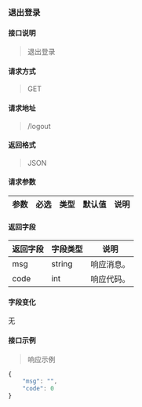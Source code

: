 ### 退出登录

#### 接口说明

> 退出登录

#### 请求方式

> GET

#### 请求地址

> /logout

#### 返回格式

> JSON

#### 请求参数

| 参数 | 必选 | 类型   | 默认值 | 说明                                    |
|------|------|--------|--------|-----------------------------------------|

#### 返回字段

| 返回字段          | 字段类型   | 说明          |
|---------------|--------|-------------|
| msg           | string | 响应消息。       |
| code          | int    | 响应代码。       |

#### 字段变化

无

#### 接口示例

> 响应示例

```javascript
{
	"msg": "",
	"code": 0
}
```
